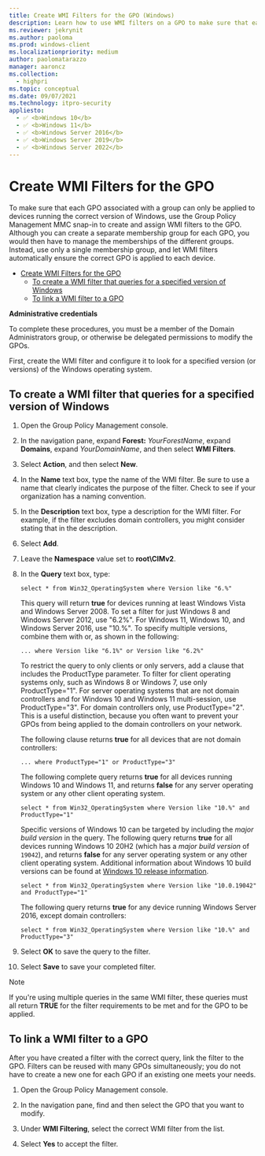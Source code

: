 ```yaml
---
title: Create WMI Filters for the GPO (Windows)
description: Learn how to use WMI filters on a GPO to make sure that each GPO for a group can only be applied to devices running the correct version of Windows.
ms.reviewer: jekrynit
ms.author: paoloma
ms.prod: windows-client
ms.localizationpriority: medium
author: paolomatarazzo
manager: aaroncz
ms.collection: 
  - highpri
ms.topic: conceptual
ms.date: 09/07/2021
ms.technology: itpro-security
appliesto: 
  - ✅ <b>Windows 10</b>
  - ✅ <b>Windows 11</b>
  - ✅ <b>Windows Server 2016</b>
  - ✅ <b>Windows Server 2019</b>
  - ✅ <b>Windows Server 2022</b>
---
```


# Create WMI Filters for the GPO


To make sure that each GPO associated with a group can only be applied to devices running the correct version of Windows, use the Group Policy Management MMC snap-in to create and assign WMI filters to the GPO. Although you can create a separate membership group for each GPO, you would then have to manage the memberships of the different groups. Instead, use only a single membership group, and let WMI filters automatically ensure the correct GPO is applied to each device.

- [Create WMI Filters for the GPO](#create-wmi-filters-for-the-gpo)
   - [To create a WMI filter that queries for a specified version of Windows](#to-create-a-wmi-filter-that-queries-for-a-specified-version-of-windows)
   - [To link a WMI filter to a GPO](#to-link-a-wmi-filter-to-a-gpo)

**Administrative credentials**

To complete these procedures, you must be a member of the Domain Administrators group, or otherwise be delegated permissions to modify the GPOs.

First, create the WMI filter and configure it to look for a specified version (or versions) of the Windows operating system.

## To create a WMI filter that queries for a specified version of Windows

1.  Open the Group Policy Management console.

2.  In the navigation pane, expand **Forest:** *YourForestName*, expand **Domains**, expand *YourDomainName*, and then select **WMI Filters**.

3.  Select **Action**, and then select **New**.

4.  In the **Name** text box, type the name of the WMI filter. Be sure to use a name that clearly indicates the purpose of the filter. Check to see if your organization has a naming convention.

5.  In the **Description** text box, type a description for the WMI filter. For example, if the filter excludes domain controllers, you might consider stating that in the description.

6.  Select **Add**.

7.  Leave the **Namespace** value set to **root\\CIMv2**.

8.  In the **Query** text box, type:

    ``` syntax
    select * from Win32_OperatingSystem where Version like "6.%"
    ```

    This query will return **true** for devices running at least Windows Vista and Windows Server 2008. To set a filter for just Windows 8 and Windows Server 2012, use "6.2%". For Windows 11, Windows 10, and Windows Server 2016, use "10.%". To specify multiple versions, combine them with or, as shown in the following:

    ``` syntax
    ... where Version like "6.1%" or Version like "6.2%"
    ```

    To restrict the query to only clients or only servers, add a clause that includes the ProductType parameter. To filter for client operating systems only, such as Windows 8 or Windows 7, use only ProductType="1". For server operating systems that are not domain controllers and for Windows 10 and Windows 11 multi-session, use ProductType="3". For domain controllers only, use ProductType="2". This is a useful distinction, because you often want to prevent your GPOs from being applied to the domain controllers on your network.

    The following clause returns **true** for all devices that are not domain controllers:

    ``` syntax
    ... where ProductType="1" or ProductType="3"
    ```

    The following complete query returns **true** for all devices running Windows 10 and Windows 11, and returns **false** for any server operating system or any other client operating system.

    ``` syntax
    select * from Win32_OperatingSystem where Version like "10.%" and ProductType="1"
    ```

    Specific versions of Windows 10 can be targeted by including the *major build version* in the query. The following query returns **true** for all devices running Windows 10 20H2 (which has a *major build version* of `19042`), and returns **false** for any server operating system or any other client operating system. Additional information about Windows 10 build versions can be found at [Windows 10 release information](/windows/release-health/release-information).

    ```syntax
    select * from Win32_OperatingSystem where Version like "10.0.19042" and ProductType="1"
    ```

    The following query returns **true** for any device running Windows Server 2016, except domain controllers:

    ``` syntax
    select * from Win32_OperatingSystem where Version like "10.%" and ProductType="3"
    ```

9.  Select **OK** to save the query to the filter.

10. Select **Save** to save your completed filter.

> [!NOTE]
> If you're using multiple queries in the same WMI filter, these queries must all return **TRUE** for the filter requirements to be met and for the GPO to be applied.

## To link a WMI filter to a GPO

After you have created a filter with the correct query, link the filter to the GPO. Filters can be reused with many GPOs simultaneously; you do not have to create a new one for each GPO if an existing one meets your needs.

1.  Open the Group Policy Management console.

2.  In the navigation pane, find and then select the GPO that you want to modify.

3.  Under **WMI Filtering**, select the correct WMI filter from the list.

4.  Select **Yes** to accept the filter.
